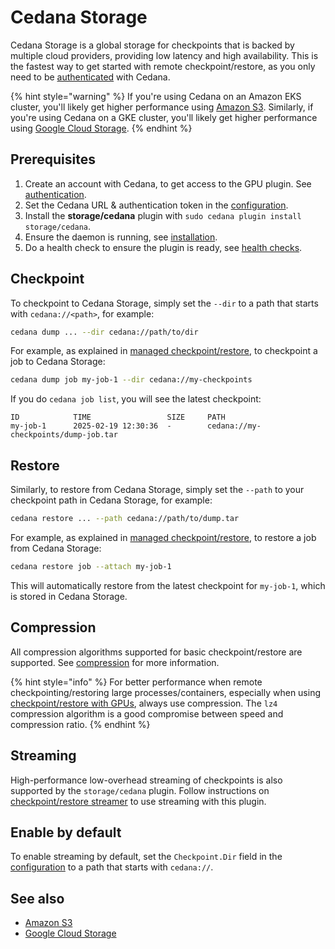 # Cedana Storage

Cedana Storage is a global storage for checkpoints that is backed by multiple cloud providers, providing low latency and high availability. This is the fastest way to get started with remote checkpoint/restore, as you only need to be [authenticated](../../get-started/authentication.md) with Cedana.

{% hint style="warning" %}
If you're using Cedana on an Amazon EKS cluster, you'll likely get higher performance using [Amazon S3](s3.md). Similarly, if you're using Cedana on a GKE cluster, you'll likely get higher performance using [Google Cloud Storage](gcs.md).
{% endhint %}

## Prerequisites

1. Create an account with Cedana, to get access to the GPU plugin. See [authentication](../../get-started/authentication.md).
2. Set the Cedana URL & authentication token in the [configuration](../../get-started/configuration.md).
3. Install the **storage/cedana** plugin with `sudo cedana plugin install storage/cedana`.
4. Ensure the daemon is running, see [installation](../../get-started/installation.md).
5. Do a health check to ensure the plugin is ready, see [health checks](../../get-started/health.md).

## Checkpoint

To checkpoint to Cedana Storage, simply set the `--dir` to a path that starts with `cedana://<path>`, for example:

```sh
cedana dump ... --dir cedana://path/to/dir
```

For example, as explained in [managed checkpoint/restore](../cr.md#managed-checkpoint-restore), to checkpoint a job to Cedana Storage:

```sh
cedana dump job my-job-1 --dir cedana://my-checkpoints
```

If you do `cedana job list`, you will see the latest checkpoint:

```
ID            TIME                 SIZE     PATH
my-job-1      2025-02-19 12:30:36  -        cedana://my-checkpoints/dump-job.tar
```

## Restore

Similarly, to restore from Cedana Storage, simply set the `--path` to your checkpoint path in Cedana Storage, for example:

```sh
cedana restore ... --path cedana://path/to/dump.tar
```

For example, as explained in [managed checkpoint/restore](../cr.md#managed-checkpoint-restore), to restore a job from Cedana Storage:

```sh
cedana restore job --attach my-job-1
```

This will automatically restore from the latest checkpoint for `my-job-1`, which is stored in Cedana Storage.

## Compression

All compression algorithms supported for basic checkpoint/restore are supported. See [compression](../cr.md#compression) for more information.

{% hint style="info" %}
For better performance when remote checkpointing/restoring large processes/containers, especially when using [checkpoint/restore with GPUs](../gpu/cr.md), always use compression. The `lz4` compression algorithm is a good compromise between speed and compression ratio.
{% endhint %}

## Streaming

High-performance low-overhead streaming of checkpoints is also supported by the `storage/cedana` plugin. Follow instructions on [checkpoint/restore streamer](../cr.md#checkpoint-restore-streamer) to use streaming with this plugin.

## Enable by default

To enable streaming by default, set the `Checkpoint.Dir` field in the [configuration](../../get-started/configuration.md) to a path that starts with `cedana://`.

## See also

- [Amazon S3](s3.md)
- [Google Cloud Storage](gcs.md)
